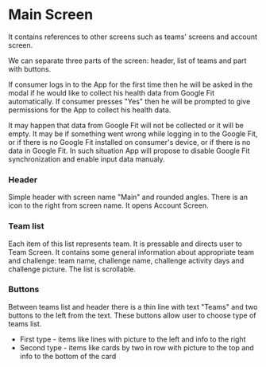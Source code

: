 # Main Screen

It contains references to other screens such as teams' screens and account screen.

We can separate three parts of the screen: header, list of teams and part with buttons.

If consumer logs in to the App for the first time then he will be asked in the modal if he would like to collect his health data from Google Fit automatically. If consumer presses "Yes" then he will be prompted to give permissions for the App to collect his health data.

It may happen that data from Google Fit will not be collected or it will be empty. It may be if something went wrong while logging in to the Google Fit, or if there is no Google Fit installed on consumer's device, or if there is no data in Google Fit. In such situation App will propose to disable Google Fit synchronization and enable input data manualy.

### Header
Simple header with screen name "Main" and rounded angles. There is an icon to the right from screen name. It opens Account Screen.

### Team list
Each item of this list represents team. It is pressable and directs user to Team Screen. It contains some general information about appropriate team and challenge: team name, challenge name, challenge activity days and challenge picture. The list is scrollable.

### Buttons
Between teams list and header there is a thin line with text "Teams" and two buttons to the left from the text. These buttons allow user to choose type of teams list.
- First type - items like lines with picture to the left and info to the right
- Second type - items like cards by two in row with picture to the top and info to the bottom of the card